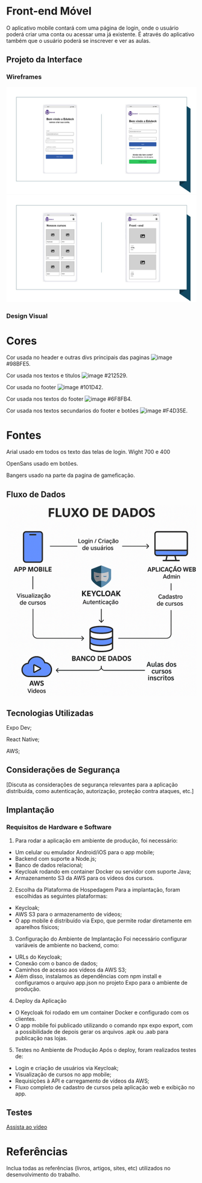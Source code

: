 # Front-end Móvel

O aplicativo mobile contará com uma página de login, onde o usuário poderá criar uma conta ou acessar uma já existente. É através do aplicativo também que o usuário poderá se inscrever e ver as aulas.

## Projeto da Interface

### Wireframes

![Tela de login / Criar usuario](img/mobile1.JPG)
![Cursos e Aulas](img/mobile2.JPG)


### Design Visual

# Cores

Cor usada no header e outras divs principais das paginas ![image](https://github.com/user-attachments/assets/a0100900-8038-4ae2-b31a-8eb2c96c8734) #98BFE5.

Cor usada nos textos e titulos ![image](https://github.com/user-attachments/assets/91221ea7-f2d0-4495-bbbf-d8357f1c9412) #212529.

Cor usada no footer ![image](https://github.com/user-attachments/assets/d92a45cc-b02f-4d9b-9af6-1f04d22c0e76) #101D42.

Cor usada nos textos do footer ![image](https://github.com/user-attachments/assets/cd42875e-da7a-4b0f-be5a-dd3ed092a2c1) #6F8FB4.

Cor usada nos textos secundarios do footer e botões ![image](https://github.com/user-attachments/assets/e3d377dd-6d8c-42f8-a39f-0cc88da6a7bc) #F4D35E.


# Fontes

Arial usado em todos os texto das telas de login. Wight 700 e 400

OpenSans usado em botões.

Bangers usado na parte da pagina de gameficação.

## Fluxo de Dados

![image](./img/diagramaMobile.png)



## Tecnologias Utilizadas

Expo Dev;

React Native;

AWS;

## Considerações de Segurança

[Discuta as considerações de segurança relevantes para a aplicação distribuída, como autenticação, autorização, proteção contra ataques, etc.]

## Implantação

### Requisitos de Hardware e Software

1. Para rodar a aplicação em ambiente de produção, foi necessário:
* Um celular ou emulador Android/iOS para o app mobile;
* Backend com suporte a Node.js;
* Banco de dados relacional;
* Keycloak rodando em container Docker ou servidor com suporte Java;
* Armazenamento S3 da AWS para os vídeos dos cursos.

2. Escolha da Plataforma de Hospedagem
Para a implantação, foram escolhidas as seguintes plataformas:
* Keycloak;
* AWS S3 para o armazenamento de vídeos;
* O app mobile é distribuído via Expo, que permite rodar diretamente em aparelhos físicos;

3. Configuração do Ambiente de Implantação
Foi necessário configurar variáveis de ambiente no backend, como:
* URLs do Keycloak;
* Conexão com o banco de dados;
* Caminhos de acesso aos vídeos da AWS S3;
* Além disso, instalamos as dependências com npm install e configuramos o arquivo app.json no projeto Expo para o ambiente de produção.

4. Deploy da Aplicação
* O Keycloak foi rodado em um container Docker e configurado com os clientes.
* O app mobile foi publicado utilizando o comando npx expo export, com a possibilidade de depois gerar os arquivos .apk ou .aab para publicação nas lojas.

5. Testes no Ambiente de Produção
Após o deploy, foram realizados testes de:

* Login e criação de usuários via Keycloak;
* Visualização de cursos no app mobile;
* Requisições à API e carregamento de vídeos da AWS;
* Fluxo completo de cadastro de cursos pela aplicação web e exibição no app.

## Testes

[Assista ao vídeo](./img/VideoTeste.mp4)

# Referências

Inclua todas as referências (livros, artigos, sites, etc) utilizados no desenvolvimento do trabalho.
